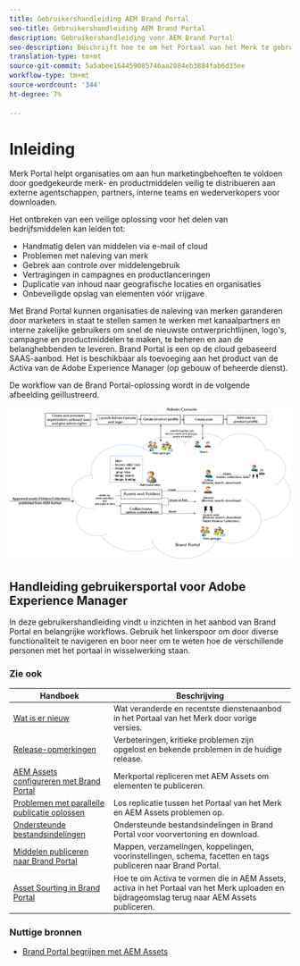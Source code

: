 ```yaml
---
title: Gebruikershandleiding AEM Brand Portal
seo-title: Gebruikershandleiding AEM Brand Portal
description: Gebruikershandleiding voor AEM Brand Portal
seo-description: Beschrijft hoe te om het Portaal van het Merk te gebruiken
translation-type: tm+mt
source-git-commit: 5a5abee164459085746aa2084eb3884fab6d35ee
workflow-type: tm+mt
source-wordcount: '344'
ht-degree: 7%

---
```



# Inleiding

Merk Portal helpt organisaties om aan hun marketingbehoeften te voldoen door goedgekeurde merk- en productmiddelen veilig te distribueren aan externe agentschappen, partners, interne teams en wederverkopers voor downloaden.

Het ontbreken van een veilige oplossing voor het delen van bedrijfsmiddelen kan leiden tot:

* Handmatig delen van middelen via e-mail of cloud
* Problemen met naleving van merk
* Gebrek aan controle over middelengebruik
* Vertragingen in campagnes en productlanceringen
* Duplicatie van inhoud naar geografische locaties en organisaties
* Onbeveiligde opslag van elementen vóór vrijgave

Met Brand Portal kunnen organisaties de naleving van merken garanderen door marketers in staat te stellen samen te werken met kanaalpartners en interne zakelijke gebruikers om snel de nieuwste ontwerprichtlijnen, logo&#39;s, campagne en productmiddelen te maken, te beheren en aan de belanghebbenden te leveren.
Brand Portal is een op de cloud gebaseerd SAAS-aanbod. Het is beschikbaar als toevoeging aan het product van de Activa van de Adobe Experience Manager (op gebouw of beheerde dienst).

De workflow van de Brand Portal-oplossing wordt in de volgende afbeelding geïllustreerd.

![](assets/BPWorkflow1.png)

## Handleiding gebruikersportal voor Adobe Experience Manager

In deze gebruikershandleiding vindt u inzichten in het aanbod van Brand Portal en belangrijke workflows. Gebruik het linkerspoor om door diverse functionaliteit te navigeren en boor neer om te weten hoe de verschillende personen met het portaal in wisselwerking staan.

### Zie ook

| Handboek | Beschrijving |
|--- |---|
| [Wat is er nieuw](whats-new.md) | Wat veranderde en recentste dienstenaanbod in het Portaal van het Merk door vorige versies. |
| [Release-opmerkingen](brand-portal-release-notes.md) | Verbeteringen, kritieke problemen zijn opgelost en bekende problemen in de huidige release. |
| [AEM Assets configureren met Brand Portal](../using/configure-aem-assets-with-brand-portal.md) | Merkportal repliceren met AEM Assets om elementen te publiceren. |
| [Problemen met parallelle publicatie oplossen](troubleshoot-parallel-publishing.md) | Los replicatie tussen het Portaal van het Merk en AEM Assets problemen op. |
| [Ondersteunde bestandsindelingen](brand-portal-supported-formats.md) | Ondersteunde bestandsindelingen in Brand Portal voor voorvertoning en download. |
| [Middelen publiceren naar Brand Portal](brand-portal-sharing-folders.md) | Mappen, verzamelingen, koppelingen, voorinstellingen, schema, facetten en tags publiceren naar Brand Portal. |
| [Asset Sourting in Brand Portal](brand-portal-asset-sourcing.md) | Hoe te om Activa te vormen die in AEM Assets, activa in het Portaal van het Merk uploaden en bijdrageomslag terug naar AEM Assets publiceren. |

### Nuttige bronnen

* [Brand Portal begrijpen met AEM Assets](https://docs.adobe.com/content/help/en/experience-manager-brand-portal/using/home.html)
